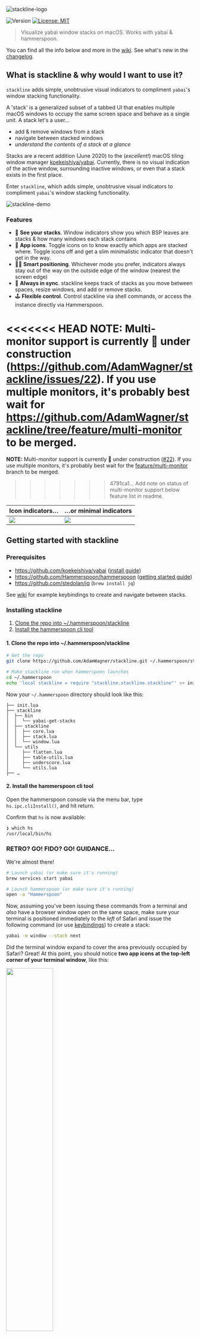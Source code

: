 <!-- vim: set tw=0 :-->
![stackline-logo](https://user-images.githubusercontent.com/1683979/90966915-1f9b1400-e48d-11ea-8cbb-0ceea6fcfc39.png)
<p>
  <img alt="Version" src="https://img.shields.io/badge/version-0.1.50-blue.svg?cacheSeconds=2592000" />
  <a href="#" target="_blank">
    <img alt="License: MIT" src="https://img.shields.io/badge/License-MIT-yellow.svg" />
  </a>
</p>

> Visualize yabai window stacks on macOS. Works with yabai & hammerspoon.

You can find all the info below and more in the [wiki](https://github.com/AdamWagner/stackline/wiki/Install-dependencies).
See what's new in the [changelog](https://github.com/AdamWagner/stackline/wiki/Changelog).

## What is stackline & why would I want to use it?

`stackline` adds simple, unobtrusive visual indicators to compliment `yabai`'s window stacking functionality.

A 'stack' is a generalized subset of a tabbed UI that enables multiple macOS windows to occupy the same screen space and behave as a single unit. A stack let's a user…

- add & remove windows from a stack
- navigate between stacked windows
- _understand the contents of a stack at a glance_

Stacks are a recent addition (June 2020) to the (_excellent!_) macOS tiling window manager [koekeishiya/yabai](https://github.com/koekeishiya/yabai). Currently, there is no visual indication of the active window, surrounding inactive windows, or even that a stack exists in the first place.

Enter `stackline`, which adds simple, unobtrusive visual indicators to compliment `yabai`'s window stacking functionality.

![stackline-demo](https://user-images.githubusercontent.com/1683979/90967233-08f6bc00-e491-11ea-9b0a-d75f248ce4b1.gif)

### Features

- 🚦 **See your stacks**. Window indicators show you which BSP leaves are stacks & how many windows each stack contains
- 🔦 **App icons**. Toggle icons on to know exactly which apps are stacked where. Toggle icons off and get a slim minimalistic indicator that doesn't get in the way.
- 🧘‍♂️️ **Smart positioning**. Whichever mode you prefer, indicators always stay out of the way on the outside edge of the window (nearest the screen edge)
- 🧮 **Always in sync**. stackline keeps track of stacks as you move between spaces, resize windows, and add or remove stacks.
- 🕹️ **Flexible control**. Control stackline via shell commands, or access the instance directly via Hammerspoon.

<<<<<<< HEAD
**NOTE:** Multi-monitor support is currently 🚧 under construction (https://github.com/AdamWagner/stackline/issues/22). If you use multiple monitors, it's probably best wait for https://github.com/AdamWagner/stackline/tree/feature/multi-monitor to be merged.
=======
**NOTE:** Multi-monitor support is currently 🚧 under construction ([#22](https://github.com/AdamWagner/stackline/issues/22)). If you use multiple monitors, it's probably best wait for the [feature/multi-monitor](https://github.com/AdamWagner/stackline/tree/feature/multi-monitor) branch to be merged.
>>>>>>> 4791ca1... Add note on status of multi-monitor support below feature list in readme.

<table>
<tbody>
<thead>
 <th>Icon indicators…</th>
 <th>…or minimal indicators</th>
</thead>
  <tr>
    <td>
       <img src="https://user-images.githubusercontent.com/1683979/90966909-1ad66000-e48d-11ea-9f64-7708a9e1d149.png"/>
    </td>
    <td>
       <img src="https://user-images.githubusercontent.com/1683979/90966912-1dd15080-e48d-11ea-9890-3e10ea7ce397.png"/>
    </td>
  </tr>
</tbody>
</table>


## Getting started with stackline

### Prerequisites

- https://github.com/koekeishiya/yabai ([install guide](http://https://github.com/koekeishiya/yabai/wiki/Installing-yabai-(latest-release)))
- https://github.com/Hammerspoon/hammerspoon ([getting started guide](https://www.hammerspoon.org/go/))
- https://github.com/stedolan/jq (`brew install jq`)

See [wiki](https://github.com/AdamWagner/stackline/wiki/Install-dependencies) for example keybindings to create and navigate between stacks.

### Installing stackline

1. [Clone the repo into ~/.hammerspoon/stackline](https://github.com/AdamWagner/stackline/wiki/Install-stackline#1-clone-the-repo-into-hammerspoonstackline)
2. [Install the hammerspoon cli tool](https://github.com/AdamWagner/stackline/wiki/Install-stackline#2-install-the-hammerspoon-cli-tool)

#### 1. Clone the repo into ~/.hammerspoon/stackline

```sh
# Get the repo
git clone https://github.com/AdamWagner/stackline.git ~/.hammerspoon/stackline

# Make stackline run when hammerspoon launches
cd ~/.hammerspoon
echo 'local stackline = require "stackline.stackline.stackline"' >> init.lua
```

Now your `~/.hammerspoon` directory should look like this:

```
├── init.lua
├── stackline
│  ├── bin
│  │  └── yabai-get-stacks
│  ├── stackline
│  │  ├── core.lua
│  │  ├── stack.lua
│  │  └── window.lua
│  └── utils
│     ├── flatten.lua
│     ├── table-utils.lua
│     ├── underscore.lua
│     └── utils.lua
├── …
```


#### 2. Install the hammerspoon cli tool

Open the hammerspoon console via the menu bar, type `hs.ipc.cliInstall()`, and hit return.

Confirm that `hs` is now available:

```sh
❯ which hs
/usr/local/bin/hs
```

### RETRO? GO! FIDO? GO! GUIDANCE…

We're almost there!

```sh
# Launch yabai (or make sure it's running)
brew services start yabai

# Launch hammerspoon (or make sure it's running)
open -a "Hammerspoon"
```

Now, assuming you've been issuing these commands from a terminal and _also_ have a browser window open  on the same space, make sure your terminal is positioned immediately to the _left_ of Safari and issue the following command (or use [keybindings](https://github.com/AdamWagner/stackline/wiki/Install-dependencies)) to create a stack:

```sh
yabai -m window --stack next
```

Did the terminal window expand to cover the area previously occupied by Safari? Great! At this point, you should notice **two app icons at the top-left corner of your terminal window**, like this:

<img width="50%" src="https://user-images.githubusercontent.com/1683979/90969027-53376780-e4a8-11ea-88c9-354f43b0a4ef.png" />

If the icons are a bit too heavy for you, you can toggle minimalist mode by turning the icons off:

```sh
 echo ":toggle_icons:0" | hs -m stackline-config
 # …use ":toggle_icons:1" to toggle icons back on
```


<img width="50%" src="https://user-images.githubusercontent.com/1683979/90969026-52063a80-e4a8-11ea-885d-9dd5b1409f20.png" />

The minimalist stack indicator style is shown here ↑

See the wiki to [for details about how to do this with a key binding!](https://github.com/AdamWagner/stackline/wiki/Keybindings).


## Help us get to v1.0.0!

Give a ⭐️ if you think (a more fully-featured version of) stackline would be useful!

## Thanks to contributors!

All are welcome (actually, _please_ help us, 🤣️)! Feel free to dive in by opening an [issue](https://github.com/AdamWagner/stackline/issues/new) or submitting a PR.

[@alin23](https://github.com/alin23) initially proposed the [concept for stackline here](https://github.com/koekeishiya/yabai/issues/203#issuecomment-652948362) and encouraged [@AdamWagner](https://github.com/AdamWagner) to share the mostly-broken proof-of-concept publicly. Since then, [@alin23](https://github.com/alin23) dramatically improved upon the initial proof-of-concept with [#13](https://github.com/AdamWagner/stackline/pull/13), has some pretty whiz-bang functionality on deck with [#17](https://github.com/AdamWagner/stackline/pull/17), and has been a great thought partner/reviewer.  

[@zweck](https://github.com/zweck), who, [in the same thread](https://github.com/koekeishiya/yabai/issues/203#issuecomment-656780281), got the gears turning about how [@alin23](gh-alin23)'s idea could be implemented and _also_ urged Adam to share his POC.

[@johnallen3d](https://github.com/johnallen3d) for being one the first folks to install stackline, and for identifying several mistakes & gaps in the setup instructions. 

[@AdamWagner](https://github.com/AdamWagner) wrote the initial proof-of-concept (POC) for stackline.

### …on the shoulders of giants

Thanks to [@koekeishiya](gh-koekeishiya) without whom the _wonderful_ [yabai](https://github.com/koekeishiya/yabai) would not exist, and projects like this would have no reason to exist.

Similarly, thanks to [@dominiklohmann](https://github.com/dominiklohmann), who has helped _so many people_ make chunkwm/yabai "do the thing" they want and provides great feedback on new and proposed yabai features.

Thanks to [@cmsj](https://github.com/cmsj), [@asmagill](https://github.com/asmagill), and all of the contributors to [hammerspoon](https://github.com/Hammerspoon/hammerspoon) for making macOS APIs accessible to the rest of us!

Thanks to the creators & maintainers of the lua utility libaries [underscore.lua](https://github.com/mirven/underscore.lua), [lume.lua](https://github.com/rxi/lume), and [self.lua](https://github.com/M1que4s/self).

## License & attribution

stackline is licensed under the [&nearr;&nbsp;MIT&nbsp;License](stackline-license), the same license used by [yabai](https://github.com/koekeishiya/yabai/blob/master/LICENSE.txt) and [hammerspoon](https://github.com/Hammerspoon/hammerspoon/blob/master/LICENSE).

MIT is a simple permissive license with conditions only requiring preservation of copyright and license notices. Licensed works, modifications, and larger works may be distributed under different terms and without source code.

[MIT](LICENSE) © Adam Wagner

